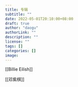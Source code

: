 ```yaml
---
title: 专辑
subtitle: ""
date: 2022-05-01T20:10:00+08:00
draft: true
author: "daogu"
authorLink: ""
description: "" 
license: ""
tags: []
categories: []
image: 
---
```


[[Billie Eilish]]

[[邓紫棋]]